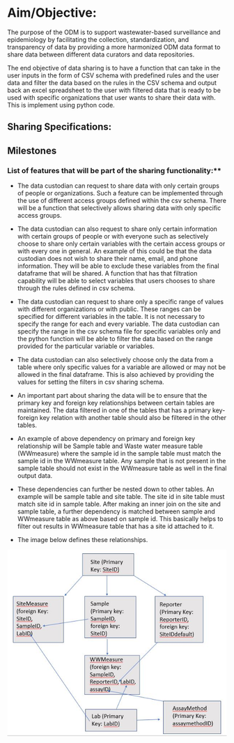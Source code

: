 # Aim/Objective:

The purpose of the ODM is to support wastewater-based surveillance and epidemiology by facilitating the collection, standardization, and transparency of data by providing a more harmonized ODM data format to share data between different data curators and data repositories. 

The end objective of data sharing is to have a function that can take in the user inputs in the form of CSV schema with predefined rules and the user data and filter the data based on the rules in the CSV schema and output back an excel spreadsheet to the user with filtered data that is ready to be used with specific organizations that user wants to share their data with. This is implement using python code.

## Sharing Specifications:

## Milestones

### List of features that will be part of the sharing functionality:**

* The data custodian can request to share data with only certain groups of people or organizations. Such a feature can be implemented through the use of different access groups defined within the csv schema. There will be a function that selectively allows sharing data with only specific access groups.

* The data custodian can also request to share only certain information with certain groups of people or with everyone such as selectively choose to share only certain variables with the certain access groups or with every one in general.  An example of this could be that the data custodian does not wish to share their name, email, and phone information. They will be able to exclude these variables from the final dataframe that will be shared. A function that has that filtration capability will be able to select variables that users chooses to share through the rules defined in csv schema.

* The data custodian can request to share only a specific range of values with different organizations or with public. These ranges can be specified for different variables in the table. It is not necessary to specify the range for each and every variable. The data custodian can specify the range in the csv schema file for specific variables only and the python function will be able to filter the data based on the range provided for the particular variable or variables.

* The data custodian can also selectively choose only the data from a table where only specific values for a variable are allowed or may not be allowed in the final dataframe. This is also achieved by providing the values for setting the filters in csv sharing schema.

* An important part about sharing the data will be to ensure that the primary key and foreign key relationships between certain tables are maintained. The data filtered in one of the tables that has a primary key- foreign key relation with another table should also be filtered in the other tables.

* An example of above dependency on primary and foreign key relationship will be Sample table and Waste water measure table (WWmeasure) where the sample id in the sample table must match the sample id in the WWmeasure table. Any sample that is not present in the sample table should not exist in the WWmeasure table as well in the final output data. 

* These dependencies can further be nested down to other tables. An example will be sample table and site table. The site id in site table must match site id in sample table. After making an inner join on the site and sample table, a further dependency is matched between sample and WWmeasure table as above based on sample id. This basically helps to filter out results in WWmeasure table that has a site id attached to it. 

* The image below defines these relationships.

![table relations](table_relations.jpg)


